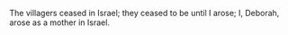 The villagers ceased in Israel; they ceased to be until I arose; I, Deborah, arose as a mother in Israel.
